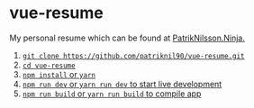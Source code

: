# vue-resume
My personal resume which can be found at <a href="http://patriknilsson.ninja/" target="__blank">PatrikNilsson.Ninja</href>.

1. `git clone https://github.com/patriknil90/vue-resume.git`
2. `cd vue-resume`
3. `npm install` or `yarn`
4. `npm run dev` or `yarn run dev` to start live development
5. `npm run build` or `yarn run build` to compile app
